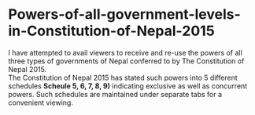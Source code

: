 # Powers-of-all-government-levels-in-Constitution-of-Nepal-2015
I have attempted to avail viewers to receive and re-use the powers of all three types of governments of Nepal conferred to by The Constitution of Nepal 2015.  
The Constitution of Nepal 2015 has stated such powers into 5 different schedules **Scheule 5, 6, 7, 8, 9)** indicating exclusive as well as concurrent powers. 
Such schedules are maintained under separate tabs for a convenient viewing. 
